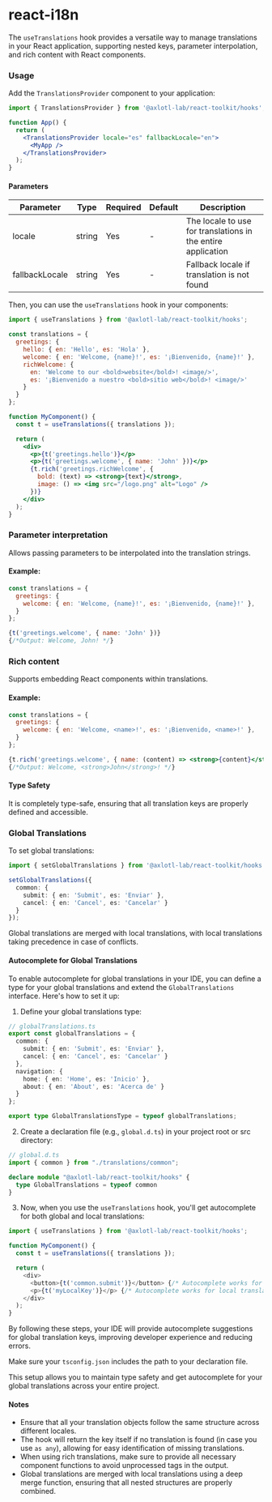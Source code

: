 # react-i18n

The `useTranslations` hook provides a versatile way to manage translations in your React application, supporting nested keys, parameter interpolation, and rich content with React components.

### Usage

Add the `TranslationsProvider` component to your application:

```jsx
import { TranslationsProvider } from '@axlotl-lab/react-toolkit/hooks';

function App() {
  return (
    <TranslationsProvider locale="es" fallbackLocale="en">
      <MyApp />
    </TranslationsProvider>
  );
}
```

#### Parameters

| Parameter      | Type                      | Required | Default | Description                                    |
|----------------|---------------------------|----------|---------|------------------------------------------------|
| locale         | string                    | Yes      | -       | The locale to use for translations in the entire application |
| fallbackLocale | string                    | Yes      | -       | Fallback locale if translation is not found    |

Then, you can use the `useTranslations` hook in your components:

```jsx
import { useTranslations } from '@axlotl-lab/react-toolkit/hooks';

const translations = {
  greetings: {
    hello: { en: 'Hello', es: 'Hola' },
    welcome: { en: 'Welcome, {name}!', es: '¡Bienvenido, {name}!' },
    richWelcome: { 
      en: 'Welcome to our <bold>website</bold>! <image/>',
      es: '¡Bienvenido a nuestro <bold>sitio web</bold>! <image/>'
    }
  }
};

function MyComponent() {
  const t = useTranslations({ translations });

  return (
    <div>
      <p>{t('greetings.hello')}</p>
      <p>{t('greetings.welcome', { name: 'John' })}</p>
      {t.rich('greetings.richWelcome', {
        bold: (text) => <strong>{text}</strong>,
        image: () => <img src="/logo.png" alt="Logo" />
      })}
    </div>
  );
}
```

### Parameter interpretation
Allows passing parameters to be interpolated into the translation strings.

#### Example:
```javascript
const translations = {
  greetings: {
    welcome: { en: 'Welcome, {name}!', es: '¡Bienvenido, {name}!' },
  }
};
```

```jsx
{t('greetings.welcome', { name: 'John' })}
{/*Output: Welcome, John! */}
```	

### Rich content
Supports embedding React components within translations.

#### Example:
```javascript
const translations = {
  greetings: {
    welcome: { en: 'Welcome, <name>!', es: '¡Bienvenido, <name>!' },
  }
};
```

```jsx
{t.rich('greetings.welcome', { name: (content) => <strong>{content}</strong> })}
{/*Output: Welcome, <strong>John</strong>! */}
```

#### Type Safety
It is completely type-safe, ensuring that all translation keys are properly defined and accessible.

### Global Translations

To set global translations:

```typescript
import { setGlobalTranslations } from '@axlotl-lab/react-toolkit/hooks';

setGlobalTranslations({
  common: {
    submit: { en: 'Submit', es: 'Enviar' },
    cancel: { en: 'Cancel', es: 'Cancelar' }
  }
});
```

Global translations are merged with local translations, with local translations taking precedence in case of conflicts.

#### Autocomplete for Global Translations

To enable autocomplete for global translations in your IDE, you can define a type for your global translations and extend the `GlobalTranslations` interface. Here's how to set it up:

1. Define your global translations type:

```typescript
// globalTranslations.ts
export const globalTranslations = {
  common: {
    submit: { en: 'Submit', es: 'Enviar' },
    cancel: { en: 'Cancel', es: 'Cancelar' }
  },
  navigation: {
    home: { en: 'Home', es: 'Inicio' },
    about: { en: 'About', es: 'Acerca de' }
  }
};

export type GlobalTranslationsType = typeof globalTranslations;
```

2. Create a declaration file (e.g., `global.d.ts`) in your project root or src directory:

```typescript
// global.d.ts
import { common } from "./translations/common";

declare module "@axlotl-lab/react-toolkit/hooks" {
  type GlobalTranslations = typeof common
}
```

3. Now, when you use the `useTranslations` hook, you'll get autocomplete for both global and local translations:

```typescript
import { useTranslations } from '@axlotl-lab/react-toolkit/hooks';

function MyComponent() {
  const t = useTranslations({ translations });

  return (
    <div>
      <button>{t('common.submit')}</button> {/* Autocomplete works for global translations */}
      <p>{t('myLocalKey')}</p> {/* Autocomplete works for local translations */}
    </div>
  );
}
```

By following these steps, your IDE will provide autocomplete suggestions for global translation keys, improving developer experience and reducing errors.

Make sure your `tsconfig.json` includes the path to your declaration file.

This setup allows you to maintain type safety and get autocomplete for your global translations across your entire project.

#### Notes

- Ensure that all your translation objects follow the same structure across different locales.
- The hook will return the key itself if no translation is found (in case you use `as any`), allowing for easy identification of missing translations.
- When using rich translations, make sure to provide all necessary component functions to avoid unprocessed tags in the output.
- Global translations are merged with local translations using a deep merge function, ensuring that all nested structures are properly combined.